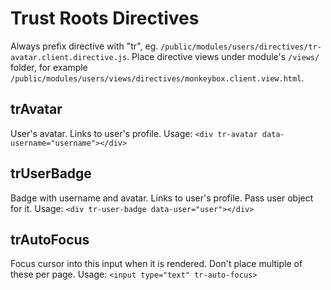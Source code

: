 # Trust Roots Directives

Always prefix directive with "tr", eg. `/public/modules/users/directives/tr-avatar.client.directive.js`. Place directive views under module's `/views/` folder, for example `/public/modules/users/views/directives/monkeybox.client.view.html`.

## trAvatar
User's avatar. Links to user's profile.
Usage:
`<div tr-avatar data-username="username"></div>`

## trUserBadge
Badge with username and avatar. Links to user's profile.
Pass user object for it.
Usage:
`<div tr-user-badge data-user="user"></div>`

## trAutoFocus
Focus cursor into this input when it is rendered. Don't place multiple of these per page.
Usage:
`<input type="text" tr-auto-focus>`


